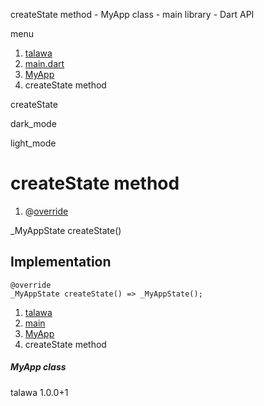 




createState method - MyApp class - main library - Dart API







menu

1. [talawa](../../index.html)
2. [main.dart](../../file-___home_harshil_Desktop_open-source_palisadoes_talawa_lib_main/)
3. [MyApp](../../file-___home_harshil_Desktop_open-source_palisadoes_talawa_lib_main/MyApp-class.html)
4. createState method

createState


dark\_mode

light\_mode




# createState method


1. @[override](https://api.flutter.dev/flutter/dart-core/override-constant.html)

\_MyAppState
createState()

## Implementation

```
@override
_MyAppState createState() => _MyAppState();
```

 


1. [talawa](../../index.html)
2. [main](../../file-___home_harshil_Desktop_open-source_palisadoes_talawa_lib_main/)
3. [MyApp](../../file-___home_harshil_Desktop_open-source_palisadoes_talawa_lib_main/MyApp-class.html)
4. createState method

##### MyApp class





talawa
1.0.0+1






